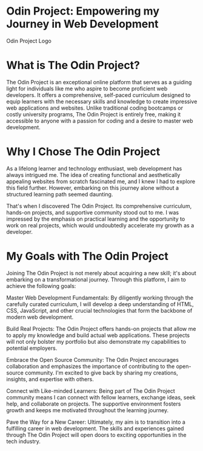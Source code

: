 # Odin Project: Empowering my Journey in Web Development
Odin Project Logo

# What is The Odin Project?
The Odin Project is an exceptional online platform that serves as a guiding light for individuals like me who aspire to become proficient web developers. It offers a comprehensive, self-paced curriculum designed to equip learners with the necessary skills and knowledge to create impressive web applications and websites. Unlike traditional coding bootcamps or costly university programs, The Odin Project is entirely free, making it accessible to anyone with a passion for coding and a desire to master web development.

# Why I Chose The Odin Project
As a lifelong learner and technology enthusiast, web development has always intrigued me. The idea of creating functional and aesthetically appealing websites from scratch fascinated me, and I knew I had to explore this field further. However, embarking on this journey alone without a structured learning path seemed daunting.

That's when I discovered The Odin Project. Its comprehensive curriculum, hands-on projects, and supportive community stood out to me. I was impressed by the emphasis on practical learning and the opportunity to work on real projects, which would undoubtedly accelerate my growth as a developer.

# My Goals with The Odin Project
Joining The Odin Project is not merely about acquiring a new skill; it's about embarking on a transformational journey. Through this platform, I aim to achieve the following goals:

Master Web Development Fundamentals: By diligently working through the carefully curated curriculum, I will develop a deep understanding of HTML, CSS, JavaScript, and other crucial technologies that form the backbone of modern web development.

Build Real Projects: The Odin Project offers hands-on projects that allow me to apply my knowledge and build actual web applications. These projects will not only bolster my portfolio but also demonstrate my capabilities to potential employers.

Embrace the Open Source Community: The Odin Project encourages collaboration and emphasizes the importance of contributing to the open-source community. I'm excited to give back by sharing my creations, insights, and expertise with others.

Connect with Like-minded Learners: Being part of The Odin Project community means I can connect with fellow learners, exchange ideas, seek help, and collaborate on projects. The supportive environment fosters growth and keeps me motivated throughout the learning journey.

Pave the Way for a New Career: Ultimately, my aim is to transition into a fulfilling career in web development. The skills and experiences gained through The Odin Project will open doors to exciting opportunities in the tech industry.
